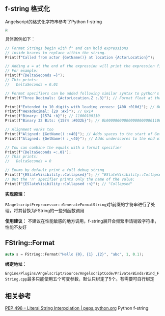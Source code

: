 

## f-string 格式化

Angelscript的格式化字符串参考了Python f-string

<img src="https://chinese.freecodecamp.org/news/content/images/size/w2000/2023/01/py-fstrings.png" style="zoom:50%;" />



具体案例如下：

```cpp
// Format Strings begin with f" and can hold expressions
// inside braces to replace within the string.
Print(f"Called from actor {GetName()} at location {ActorLocation}");

// Adding a = at the end of the expression will print the expression first
// For example:
Print(f"{DeltaSeconds =}");
// This prints:
//   DeltaSeconds = 0.01

// Format specifiers can be added following similar syntax to python's f-strings:
Print(f"Three Decimals: {ActorLocation.Z :.3}"); // Format float at three decimals of precision

Print(f"Extended to 10 digits with leading zeroes: {400 :010d}"); // 0000000400
Print(f"Hexadecimal: {20 :#x}"); // 0x14
Print(f"Binary: {1574 :b}"); // 11000100110
Print(f"Binary 32 Bits: {1574 :#032b}"); // 0b00000000000000000000011000100110

// Alignment works too
Print(f"Aligned: {GetName() :>40}"); // Adds spaces to the start of GetName() so it is 40 characters
Print(f"Aligned: {GetName() :_<40}"); // Adds underscores to the end of GetName() so it is 40 characters

// You can combine the equals with a format specifier
Print(f"{DeltaSeconds =:.0}");
// This prints:
//   DeltaSeconds = 0

// Enums by default print a full debug string
Print(f"{ESlateVisibility::Collapsed}"); // "ESlateVisibility::Collapsed (1)"
// But the 'n' specifier prints only the name of the value:
Print(f"{ESlateVisibility::Collapsed :n}"); // "Collapsed"
```

**实现原理：**

`FAngelscriptPreprocessor::GenerateFormatString`对f前缀的字符串进行了处理，将其替换为FString的一些列函数调用

**使用建议：** 
不建议在性能敏感的地方调用，f-string展开会频繁申请销毁字符串，性能不友好

## FString::Format

```cpp
auto s = FString::Format("Hello {0}, {1} ,{2}", "abc", 1, 0.1);
```

**绑定地址：**

`Engine/Plugins/Angelscript/Source/AngelscriptCode/Private/Binds/Bind_FString.cpp`最多只能使用五个可变参数，默认只绑定了5个。有需要可自行绑定

## 相关参考

[PEP 498 – Literal String Interpolation | peps.python.org](https://peps.python.org/pep-0498/) Python f-string



